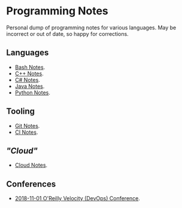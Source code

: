 Programming Notes
=================

Personal dump of programming notes for various languages. May be incorrect or
out of date, so happy for corrections.

Languages
---------

* [Bash Notes].
* [C++ Notes].
* [C# Notes].
* [Java Notes].
* [Python Notes].

Tooling
-------

* [Git Notes].
* [CI Notes].

_"Cloud"_
---------

* [Cloud Notes].

Conferences
-----------

* [2018-11-01 O'Reilly Velocity (DevOps) Conference].


[Bash Notes]: bash_notes.md
[C++ Notes]: cpp_notes.md
[C# Notes]: csharp_notes.md
[Java Notes]: java_notes.md
[Python Notes]: python_notes.md

[Git Notes]: tooling/git_notes.md
[CI Notes]: tooling/ci_notes.md

[Cloud Notes]: cloud_notes.md

[2018-11-01 O'Reilly Velocity (DevOps) Conference]: conferences/2018-11-01_oreilly_velocity_devops_conference.md
